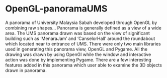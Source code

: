 # OpenGL-panoramaUMS
A panorama of University Malaysia Sabah developed through OpenGL by combining raw shapes...
Panorama is generally defined as a view of a wide area. The UMS panorama drawn was based on the view of significant building such as ‘MenaraJam’ and ‘CanselorHall’ around the roundabout which located near to entrance of UMS. There were only two main libraries used in generating this panorama view, OpenGL and Pygame. All the drawing was drawn by using OpenGl while the window and interactive action was done by implementing Pygame. There are a few interesting features added in this panorama which user able to examine the 3D objects drawn in panorama.
